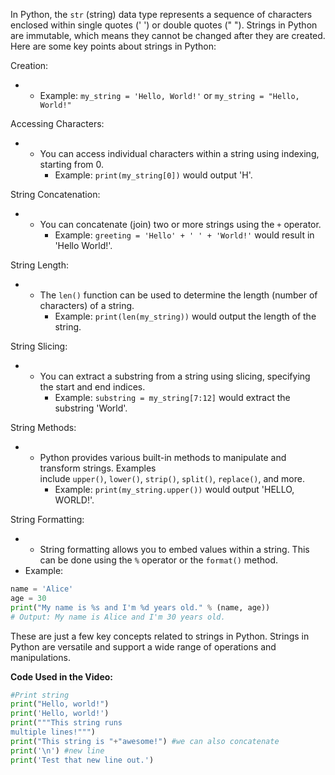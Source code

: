 In Python, the `str` (string) data type represents a sequence of characters enclosed within single quotes (' ') or double quotes (" "). Strings in Python are immutable, which means they cannot be changed after they are created. Here are some key points about strings in Python:

Creation:

- - Example: `my_string = 'Hello, World!'` or `my_string = "Hello, World!"`

Accessing Characters:

- - You can access individual characters within a string using indexing, starting from 0.
    - Example: `print(my_string[0])` would output 'H'.

String Concatenation:

- - You can concatenate (join) two or more strings using the `+` operator.
    - Example: `greeting = 'Hello' + ' ' + 'World!'` would result in 'Hello World!'.

String Length:

- - The `len()` function can be used to determine the length (number of characters) of a string.
    - Example: `print(len(my_string))` would output the length of the string.

String Slicing:

- - You can extract a substring from a string using slicing, specifying the start and end indices.
    - Example: `substring = my_string[7:12]` would extract the substring 'World'.

String Methods:

- - Python provides various built-in methods to manipulate and transform strings. Examples include `upper()`, `lower()`, `strip()`, `split()`, `replace()`, and more.
    - Example: `print(my_string.upper())` would output 'HELLO, WORLD!'.

String Formatting:

- - String formatting allows you to embed values within a string. This can be done using the `%` operator or the `format()` method.
- Example:
```python
name = 'Alice'
age = 30
print("My name is %s and I'm %d years old." % (name, age))
# Output: My name is Alice and I'm 30 years old.
```

These are just a few key concepts related to strings in Python. Strings in Python are versatile and support a wide range of operations and manipulations.

**Code Used in the Video:**
```python
#Print string
print("Hello, world!")
print('Hello, world!')
print("""This string runs
multiple lines!""")
print("This string is "+"awesome!") #we can also concatenate
print('\n') #new line 
print('Test that new line out.')
```
